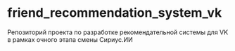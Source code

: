 # friend_recommendation_system_vk
Репозиторий проекта по разработке рекомендательной системы для VK в рамках очного этапа смены Сириус.ИИ
